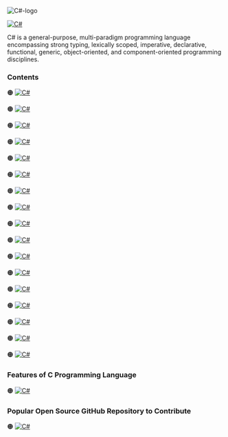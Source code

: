 ![C#-logo]()

[![C#](https://img.shields.io/badge/C%23%20Programming-Language-blueviolet?style=for-the-badge)]()


C# is a general-purpose, multi-paradigm programming language encompassing strong typing, lexically scoped, imperative, declarative, functional, generic, object-oriented, and component-oriented programming disciplines.

### Contents

🟠 [![C#](https://img.shields.io/badge/Introduction%20of-C%23%20Programming%20Language-blueviolet?style=flat)]()

🟠 [![C#](https://img.shields.io/badge/Setting%20Up%20a-Development%20Environment-blue?style=flat)]()

🟠 [![C#](https://img.shields.io/badge/Introduction%20to-Variables-blue?style=flat)]()

🟠 [![C#](https://img.shields.io/badge/Introduction%20to-Primitives-blue?style=flat)]()

🟠 [![C#](https://img.shields.io/badge/Introduction%20to-Constants-blue?style=flat)]()

🟠 [![C#](https://img.shields.io/badge/Arrays%20and-Slices-blue?style=flat)]()

🟠 [![C#](https://img.shields.io/badge/Maps%20and-Structs-blue?style=flat)]()

🟠 [![C#](https://img.shields.io/badge/If%20and%20Switch-Statements-blue?style=flat)]()

🟠 [![C#](https://img.shields.io/badge/Introduction%20to-Looping-blue?style=flat)]()

🟠 [![C#](https://img.shields.io/badge/Introduction%20to-Defer-blue?style=flat)]()

🟠 [![C#](https://img.shields.io/badge/Introduction%20to-Panic-blue?style=flat)]()

🟠 [![C#](https://img.shields.io/badge/Introduction%20to-Recover-blue?style=flat)]()

🟠 [![C#](https://img.shields.io/badge/Introduction%20to-Pointers-blue?style=flat)]()

🟠 [![C#](https://img.shields.io/badge/Introduction%20to-Functions-blue?style=flat)]()

🟠 [![C#](https://img.shields.io/badge/Introduction%20to-Interfaces-blue?style=flat)]()

🟠 [![C#](https://img.shields.io/badge/Introduction%20to-Goroutines-blue?style=flat)]()

🟠 [![C#](https://img.shields.io/badge/Introduction%20to-Channels-blue?style=flat)]()

### Features of C Programming Language

🟠 [![C#](https://img.shields.io/badge/Network%20Protocol-Programming-blue?style=flat)]()

### Popular Open Source GitHub Repository to Contribute

🟠 [![C#](https://img.shields.io/badge/Lightning%20Network-Daemon⚡️-blue?style=flat)]()
